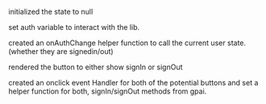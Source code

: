 initialized the state to null

set auth variable to interact with the lib.

created an onAuthChange helper function to call the current user state. (whether they are signedin/out)

rendered the button to either show signIn or signOut

created an onclick event Handler for both of the potential buttons and set a helper function for both, signIn/signOut methods from gpai.
